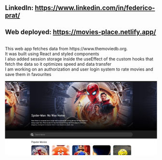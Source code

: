 ## LinkedIn: https://www.linkedin.com/in/federico-prat/ <br>
## Web deployed: https://movies-place.netlify.app/
<br>
This web app fetches data from https://www.themoviedb.org. <br>
It was built using React and styled components <br>
I also added session storage inside the useEffect of the custom hooks that fetch the data so it optimizes speed and data transfer <br>
I am working on an authorization and user login system to rate movies and save them in favourites

![startingLogo](appPics/moviesPage.png)
